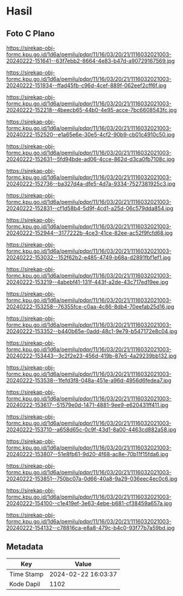 # Hasil

## Foto C Plano

https://sirekap-obj-formc.kpu.go.id/1d6a/pemilu/pdpr/11/16/03/20/21/1116032021003-20240222-151641--63f7ebb2-8664-4e83-b47d-a90729167569.jpg

https://sirekap-obj-formc.kpu.go.id/1d6a/pemilu/pdpr/11/16/03/20/21/1116032021003-20240222-151934--ffad45fb-c96d-4cef-889f-062eef2cff6f.jpg

https://sirekap-obj-formc.kpu.go.id/1d6a/pemilu/pdpr/11/16/03/20/21/1116032021003-20240222-152218--4beecb65-44b0-4e95-acce-7bc6608543fc.jpg

https://sirekap-obj-formc.kpu.go.id/1d6a/pemilu/pdpr/11/16/03/20/21/1116032021003-20240222-152520--e1a65e6e-30e5-4cf2-90b9-cb01c4910c50.jpg

https://sirekap-obj-formc.kpu.go.id/1d6a/pemilu/pdpr/11/16/03/20/21/1116032021003-20240222-152631--5fd94bde-ad06-4cce-862d-d3ca0fb7108c.jpg

https://sirekap-obj-formc.kpu.go.id/1d6a/pemilu/pdpr/11/16/03/20/21/1116032021003-20240222-152736--ba327d4a-dfe5-4d7a-9334-7527381925c3.jpg

https://sirekap-obj-formc.kpu.go.id/1d6a/pemilu/pdpr/11/16/03/20/21/1116032021003-20240222-152831--cf1d58b4-5d9f-4cd1-a25d-06c579dda854.jpg

https://sirekap-obj-formc.kpu.go.id/1d6a/pemilu/pdpr/11/16/03/20/21/1116032021003-20240222-152944--3177222b-4ce3-41ce-82ee-ac52f9fcfd68.jpg

https://sirekap-obj-formc.kpu.go.id/1d6a/pemilu/pdpr/11/16/03/20/21/1116032021003-20240222-153032--152f62b2-e485-4749-b68a-d2891fbf1ef1.jpg

https://sirekap-obj-formc.kpu.go.id/1d6a/pemilu/pdpr/11/16/03/20/21/1116032021003-20240222-153219--4abebf41-131f-443f-a2de-43c717ed19ee.jpg

https://sirekap-obj-formc.kpu.go.id/1d6a/pemilu/pdpr/11/16/03/20/21/1116032021003-20240222-153258--76355fce-c0aa-4c86-8db4-70eefab25d16.jpg

https://sirekap-obj-formc.kpu.go.id/1d6a/pemilu/pdpr/11/16/03/20/21/1116032021003-20240222-153352--b440b65e-0add-48c1-9e79-b547172e8c04.jpg

https://sirekap-obj-formc.kpu.go.id/1d6a/pemilu/pdpr/11/16/03/20/21/1116032021003-20240222-153443--3c2f2e23-456d-419b-87e5-4a29239bb132.jpg

https://sirekap-obj-formc.kpu.go.id/1d6a/pemilu/pdpr/11/16/03/20/21/1116032021003-20240222-153538--1fefd3f8-048a-451e-a96d-4956d6fedea7.jpg

https://sirekap-obj-formc.kpu.go.id/1d6a/pemilu/pdpr/11/16/03/20/21/1116032021003-20240222-153617--51579e0d-1471-4881-9ee9-e620431ff411.jpg

https://sirekap-obj-formc.kpu.go.id/1d6a/pemilu/pdpr/11/16/03/20/21/1116032021003-20240222-153710--a658d65c-0c9f-43d1-8a00-4463cd882a58.jpg

https://sirekap-obj-formc.kpu.go.id/1d6a/pemilu/pdpr/11/16/03/20/21/1116032021003-20240222-153807--51e8fb61-9d20-4f68-ac8e-70b11f15fda6.jpg

https://sirekap-obj-formc.kpu.go.id/1d6a/pemilu/pdpr/11/16/03/20/21/1116032021003-20240222-153851--750bc07a-0d66-40a8-9a29-036eec4ec0c6.jpg

https://sirekap-obj-formc.kpu.go.id/1d6a/pemilu/pdpr/11/16/03/20/21/1116032021003-20240222-154100--c1e419ef-3e63-4ebe-b681-cf38459a657a.jpg

https://sirekap-obj-formc.kpu.go.id/1d6a/pemilu/pdpr/11/16/03/20/21/1116032021003-20240222-154132--c78816ca-e8a8-479c-b4c0-93f77b7a59bd.jpg


## Metadata

| Key        | Value               |
| ---------- | ------------------- |
| Time Stamp | 2024-02-22 16:03:37 |
| Kode Dapil | 1102                |



